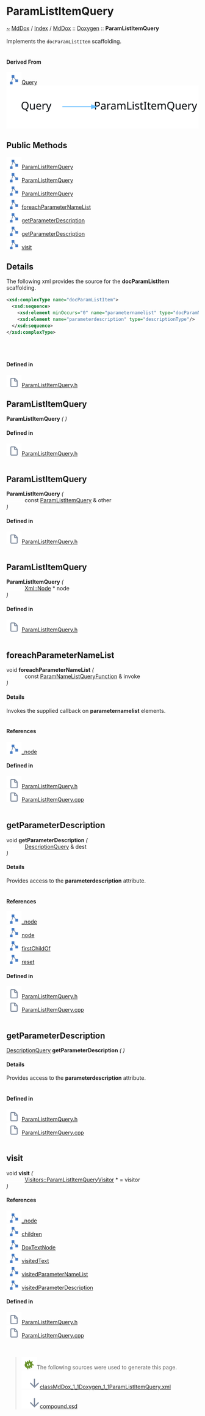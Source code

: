 <a id="paramlistitemquery"></a>
<h1>ParamListItemQuery</h1>
<a id="classMdDox_1_1Doxygen_1_1ParamListItemQuery"></a>
<a href="https://github.com/CharlesCarley/MdDox">~</a>
<a href="indexpage.md#mddox">MdDox</a>
<span class="inline-text">/</span>
<a href="index.md#index">Index</a>
<span class="inline-text">/</span>
<a href="namespaceMdDox.md#mddox">MdDox</a>
<span class="inline-text">::</span>
<a href="namespaceMdDox_1_1Doxygen.md#doxygen">Doxygen</a>
<span class="inline-text">::</span>
<span class="bold-text"><b>ParamListItemQuery</b></span>
<br/>
<br/>
<span class="inline-text">Implements the </span>
<code class="typewriter">docParamListItem</code>
<span class="inline-text"> scaffolding. </span>
<br/>
<br/>
<a id="derived-from"></a>
<h4>Derived From</h4>
<span class="icon-list-item"><a href="classMdDox_1_1Doxygen_1_1Query.md#query" class="icon-list-item"><img src="../images/class.svg" class="icon-list-item"/><span class="icon-list-item">Query</span>
</a>
</span>
<br/>
<img src="../images/dot/internal-diagram-49.dot.svg"/><br/>
<a id="public-methods"></a>
<h2>Public Methods</h2>
<span class="icon-list-item"><a href="#paramlistitemquery" class="icon-list-item"><img src="../images/class.svg" class="icon-list-item"/><span class="icon-list-item">ParamListItemQuery</span>
</a>
</span>
<br/>
<span class="icon-list-item"><a href="#paramlistitemquery" class="icon-list-item"><img src="../images/class.svg" class="icon-list-item"/><span class="icon-list-item">ParamListItemQuery</span>
</a>
</span>
<br/>
<span class="icon-list-item"><a href="#paramlistitemquery" class="icon-list-item"><img src="../images/class.svg" class="icon-list-item"/><span class="icon-list-item">ParamListItemQuery</span>
</a>
</span>
<br/>
<span class="icon-list-item"><a href="#foreachparameternamelist" class="icon-list-item"><img src="../images/class.svg" class="icon-list-item"/><span class="icon-list-item">foreachParameterNameList</span>
</a>
</span>
<br/>
<span class="icon-list-item"><a href="#getparameterdescription" class="icon-list-item"><img src="../images/class.svg" class="icon-list-item"/><span class="icon-list-item">getParameterDescription</span>
</a>
</span>
<br/>
<span class="icon-list-item"><a href="#getparameterdescription" class="icon-list-item"><img src="../images/class.svg" class="icon-list-item"/><span class="icon-list-item">getParameterDescription</span>
</a>
</span>
<br/>
<span class="icon-list-item"><a href="#visit" class="icon-list-item"><img src="../images/class.svg" class="icon-list-item"/><span class="icon-list-item">visit</span>
</a>
</span>
<br/>
<a id="details"></a>
<h2>Details</h2>
<span class="inline-text">The following xml provides the source for the </span>
<span class="bold-text"><b>docParamListItem</b></span>
<span class="inline-text"> scaffolding.</span>

```xml
<xsd:complexType name="docParamListItem">
  <xsd:sequence>
    <xsd:element minOccurs="0" name="parameternamelist" type="docParamNameList" maxOccurs="unbounded"/>
    <xsd:element name="parameterdescription" type="descriptionType"/>
  </xsd:sequence>
</xsd:complexType>
```
<br/>
<br/>
<a id="defined-in"></a>
<h4>Defined in</h4>
<span class="icon-list-item"><a href="https://github.com/CharlesCarley/MdDox/blob/master//Tools/Doxygen/ParamListItemQuery.h#L68" class="icon-list-item"><img src="../images/file.svg" class="icon-list-item"/><span class="icon-list-item">ParamListItemQuery.h</span>
</a>
</span>
<br/>
<a id="paramlistitemquery"></a>
<h2>ParamListItemQuery</h2>
<span class="bold-text"><b>ParamListItemQuery</b></span>
<span class="italic-text"><i>(</i></span>
<span class="italic-text"><i>)</i></span>
<a id="defined-in"></a>
<h4>Defined in</h4>
<span class="icon-list-item"><a href="https://github.com/CharlesCarley/MdDox/blob/master//Tools/Doxygen/ParamListItemQuery.h#L70" class="icon-list-item"><img src="../images/file.svg" class="icon-list-item"/><span class="icon-list-item">ParamListItemQuery.h</span>
</a>
</span>
<br/>
<br/>
<a id="paramlistitemquery"></a>
<h2>ParamListItemQuery</h2>
<span class="bold-text"><b>ParamListItemQuery</b></span>
<span class="italic-text"><i>(</i></span>
<div class="paragraph">
<span class="paragraph"><img src="../images/horSpace24px.svg"/><span class="inline-text">const </span>
<a href="classMdDox_1_1Doxygen_1_1ParamListItemQuery.md#paramlistitemquery">ParamListItemQuery</a>
<span class="inline-text"> &amp;</span>
<span class="inline-text">other</span>
</span>
</div>
<span class="italic-text"><i>)</i></span>
<a id="defined-in"></a>
<h4>Defined in</h4>
<span class="icon-list-item"><a href="https://github.com/CharlesCarley/MdDox/blob/master//Tools/Doxygen/ParamListItemQuery.h#L71" class="icon-list-item"><img src="../images/file.svg" class="icon-list-item"/><span class="icon-list-item">ParamListItemQuery.h</span>
</a>
</span>
<br/>
<br/>
<a id="paramlistitemquery"></a>
<h2>ParamListItemQuery</h2>
<span class="bold-text"><b>ParamListItemQuery</b></span>
<span class="italic-text"><i>(</i></span>
<div class="paragraph">
<span class="paragraph"><img src="../images/horSpace24px.svg"/><a href="classMdDox_1_1Xml_1_1Node.md#xmlnode">Xml::Node</a>
<span class="inline-text"> *</span>
<span class="inline-text">node</span>
</span>
</div>
<span class="italic-text"><i>)</i></span>
<a id="defined-in"></a>
<h4>Defined in</h4>
<span class="icon-list-item"><a href="https://github.com/CharlesCarley/MdDox/blob/master//Tools/Doxygen/ParamListItemQuery.h#L73" class="icon-list-item"><img src="../images/file.svg" class="icon-list-item"/><span class="icon-list-item">ParamListItemQuery.h</span>
</a>
</span>
<br/>
<br/>
<a id="foreachparameternamelist"></a>
<h2>foreachParameterNameList</h2>
<span class="inline-text">void</span>
<span class="bold-text"><b>foreachParameterNameList</b></span>
<span class="italic-text"><i>(</i></span>
<div class="paragraph">
<span class="paragraph"><img src="../images/horSpace24px.svg"/><span class="inline-text">const </span>
<a href="namespaceMdDox_1_1Doxygen.md#paramnamelistqueryfunction">ParamNameListQueryFunction</a>
<span class="inline-text"> &amp;</span>
<span class="inline-text">invoke</span>
</span>
</div>
<span class="italic-text"><i>)</i></span>
<a id="details"></a>
<h4>Details</h4>
<span class="inline-text">Invokes the supplied callback on </span>
<span class="bold-text"><b>parameternamelist</b></span>
<span class="inline-text"> elements. </span>
<br/>
<br/>
<a id="references"></a>
<h4>References</h4>
<span class="icon-list-item"><a href="classMdDox_1_1Doxygen_1_1Query.md#_node" class="icon-list-item"><img src="../images/class.svg" class="icon-list-item"/><span class="icon-list-item">_node</span>
</a>
</span>
<br/>
<a id="defined-in"></a>
<h4>Defined in</h4>
<span class="icon-list-item"><a href="https://github.com/CharlesCarley/MdDox/blob/master//Tools/Doxygen/ParamListItemQuery.h#L92" class="icon-list-item"><img src="../images/file.svg" class="icon-list-item"/><span class="icon-list-item">ParamListItemQuery.h</span>
</a>
</span>
<br/>
<span class="icon-list-item"><a href="https://github.com/CharlesCarley/MdDox/blob/master//Tools/Doxygen/ParamListItemQuery.cpp#L71" class="icon-list-item"><img src="../images/file.svg" class="icon-list-item"/><span class="icon-list-item">ParamListItemQuery.cpp</span>
</a>
</span>
<br/>
<br/>
<a id="getparameterdescription"></a>
<h2>getParameterDescription</h2>
<span class="inline-text">void</span>
<span class="bold-text"><b>getParameterDescription</b></span>
<span class="italic-text"><i>(</i></span>
<div class="paragraph">
<span class="paragraph"><img src="../images/horSpace24px.svg"/><a href="classMdDox_1_1Doxygen_1_1DescriptionQuery.md#descriptionquery">DescriptionQuery</a>
<span class="inline-text"> &amp;</span>
<span class="inline-text">dest</span>
</span>
</div>
<span class="italic-text"><i>)</i></span>
<a id="details"></a>
<h4>Details</h4>
<span class="inline-text">Provides access to the </span>
<span class="bold-text"><b>parameterdescription</b></span>
<span class="inline-text"> attribute. </span>
<br/>
<br/>
<a id="references"></a>
<h4>References</h4>
<span class="icon-list-item"><a href="classMdDox_1_1Doxygen_1_1Query.md#_node" class="icon-list-item"><img src="../images/class.svg" class="icon-list-item"/><span class="icon-list-item">_node</span>
</a>
</span>
<br/>
<span class="icon-list-item"><a href="classMdDox_1_1Doxygen_1_1Query.md#node" class="icon-list-item"><img src="../images/class.svg" class="icon-list-item"/><span class="icon-list-item">node</span>
</a>
</span>
<br/>
<span class="icon-list-item"><a href="classMdDox_1_1Xml_1_1Node.md#firstchildof" class="icon-list-item"><img src="../images/class.svg" class="icon-list-item"/><span class="icon-list-item">firstChildOf</span>
</a>
</span>
<br/>
<span class="icon-list-item"><a href="classMdDox_1_1Doxygen_1_1Query.md#reset" class="icon-list-item"><img src="../images/class.svg" class="icon-list-item"/><span class="icon-list-item">reset</span>
</a>
</span>
<br/>
<a id="defined-in"></a>
<h4>Defined in</h4>
<span class="icon-list-item"><a href="https://github.com/CharlesCarley/MdDox/blob/master//Tools/Doxygen/ParamListItemQuery.h#L82" class="icon-list-item"><img src="../images/file.svg" class="icon-list-item"/><span class="icon-list-item">ParamListItemQuery.h</span>
</a>
</span>
<br/>
<span class="icon-list-item"><a href="https://github.com/CharlesCarley/MdDox/blob/master//Tools/Doxygen/ParamListItemQuery.cpp#L53" class="icon-list-item"><img src="../images/file.svg" class="icon-list-item"/><span class="icon-list-item">ParamListItemQuery.cpp</span>
</a>
</span>
<br/>
<br/>
<a id="getparameterdescription"></a>
<h2>getParameterDescription</h2>
<a href="classMdDox_1_1Doxygen_1_1DescriptionQuery.md#descriptionquery">DescriptionQuery</a>
<span class="bold-text"><b>getParameterDescription</b></span>
<span class="italic-text"><i>(</i></span>
<span class="italic-text"><i>)</i></span>
<a id="details"></a>
<h4>Details</h4>
<span class="inline-text">Provides access to the </span>
<span class="bold-text"><b>parameterdescription</b></span>
<span class="inline-text"> attribute. </span>
<br/>
<br/>
<a id="defined-in"></a>
<h4>Defined in</h4>
<span class="icon-list-item"><a href="https://github.com/CharlesCarley/MdDox/blob/master//Tools/Doxygen/ParamListItemQuery.h#L87" class="icon-list-item"><img src="../images/file.svg" class="icon-list-item"/><span class="icon-list-item">ParamListItemQuery.h</span>
</a>
</span>
<br/>
<span class="icon-list-item"><a href="https://github.com/CharlesCarley/MdDox/blob/master//Tools/Doxygen/ParamListItemQuery.cpp#L64" class="icon-list-item"><img src="../images/file.svg" class="icon-list-item"/><span class="icon-list-item">ParamListItemQuery.cpp</span>
</a>
</span>
<br/>
<br/>
<a id="visit"></a>
<h2>visit</h2>
<span class="inline-text">void</span>
<span class="bold-text"><b>visit</b></span>
<span class="italic-text"><i>(</i></span>
<div class="paragraph">
<span class="paragraph"><img src="../images/horSpace24px.svg"/><a href="classMdDox_1_1Doxygen_1_1Visitors_1_1ParamListItemQueryVisitor.md#visitorsparamlistitemqueryvisitor">Visitors::ParamListItemQueryVisitor</a>
<span class="inline-text"> *</span>
<span class="inline-text"> = </span>
<span class="inline-text">visitor</span>
</span>
</div>
<span class="italic-text"><i>)</i></span>
<a id="references"></a>
<h4>References</h4>
<span class="icon-list-item"><a href="classMdDox_1_1Doxygen_1_1Query.md#_node" class="icon-list-item"><img src="../images/class.svg" class="icon-list-item"/><span class="icon-list-item">_node</span>
</a>
</span>
<br/>
<span class="icon-list-item"><a href="classMdDox_1_1Xml_1_1Node.md#children" class="icon-list-item"><img src="../images/class.svg" class="icon-list-item"/><span class="icon-list-item">children</span>
</a>
</span>
<br/>
<span class="icon-list-item"><a href="namespaceMdDox_1_1Doxygen.md#doxtextnode" class="icon-list-item"><img src="../images/class.svg" class="icon-list-item"/><span class="icon-list-item">DoxTextNode</span>
</a>
</span>
<br/>
<span class="icon-list-item"><a href="classMdDox_1_1Doxygen_1_1Visitors_1_1ParamListItemQueryVisitor.md#visitedtext" class="icon-list-item"><img src="../images/class.svg" class="icon-list-item"/><span class="icon-list-item">visitedText</span>
</a>
</span>
<br/>
<span class="icon-list-item"><a href="classMdDox_1_1Doxygen_1_1Visitors_1_1ParamListItemQueryVisitor.md#visitedparameternamelist" class="icon-list-item"><img src="../images/class.svg" class="icon-list-item"/><span class="icon-list-item">visitedParameterNameList</span>
</a>
</span>
<br/>
<span class="icon-list-item"><a href="classMdDox_1_1Doxygen_1_1Visitors_1_1ParamListItemQueryVisitor.md#visitedparameterdescription" class="icon-list-item"><img src="../images/class.svg" class="icon-list-item"/><span class="icon-list-item">visitedParameterDescription</span>
</a>
</span>
<br/>
<a id="defined-in"></a>
<h4>Defined in</h4>
<span class="icon-list-item"><a href="https://github.com/CharlesCarley/MdDox/blob/master//Tools/Doxygen/ParamListItemQuery.h#L78" class="icon-list-item"><img src="../images/file.svg" class="icon-list-item"/><span class="icon-list-item">ParamListItemQuery.h</span>
</a>
</span>
<br/>
<span class="icon-list-item"><a href="https://github.com/CharlesCarley/MdDox/blob/master//Tools/Doxygen/ParamListItemQuery.cpp#L30" class="icon-list-item"><img src="../images/file.svg" class="icon-list-item"/><span class="icon-list-item">ParamListItemQuery.cpp</span>
</a>
</span>
<br/>
<br/>
<br/>
<blockquote>
<img src="../images/debug.svg"/><span class="inline-text">The following sources were used to generate this page.</span>
<br/>
<span class="icon-list-item"><a href="../xml/classMdDox_1_1Doxygen_1_1ParamListItemQuery.xml#L1" class="icon-list-item"><img src="../images/lookInside.svg" class="icon-list-item"/><span class="icon-list-item">classMdDox_1_1Doxygen_1_1ParamListItemQuery.xml</span>
</a>
</span>
<br/>
<span class="icon-list-item"><a href="../xml/compound.xsd#L1" class="icon-list-item"><img src="../images/lookInside.svg" class="icon-list-item"/><span class="icon-list-item">compound.xsd</span>
</a>
</span>
</blockquote>
</div>
</div>
</body>
</html>
